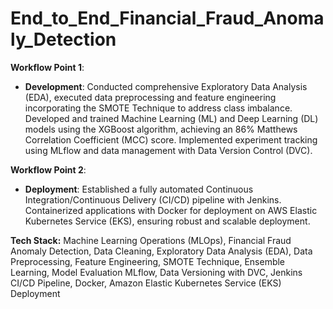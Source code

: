 # End_to_End_Financial_Fraud_Anomaly_Detection

**Workflow Point 1**:
- **Development**: Conducted comprehensive Exploratory Data Analysis (EDA), executed data preprocessing and feature engineering incorporating the SMOTE Technique to address class imbalance. Developed and trained Machine Learning (ML) and Deep Learning (DL) models using the XGBoost algorithm, achieving an 86% Matthews Correlation Coefficient (MCC) score. Implemented experiment tracking using MLflow and data management with Data Version Control (DVC).

**Workflow Point 2**:
- **Deployment**: Established a fully automated Continuous Integration/Continuous Delivery (CI/CD) pipeline with Jenkins. Containerized applications with Docker for deployment on AWS Elastic Kubernetes Service (EKS), ensuring robust and scalable deployment.

**Tech Stack:** Machine Learning Operations (MLOps), Financial Fraud Anomaly Detection, Data Cleaning, Exploratory Data Analysis (EDA), Data Preprocessing, Feature Engineering, SMOTE Technique, Ensemble Learning, Model Evaluation MLflow, Data Versioning with DVC, Jenkins CI/CD Pipeline, Docker, Amazon Elastic Kubernetes Service (EKS) Deployment
